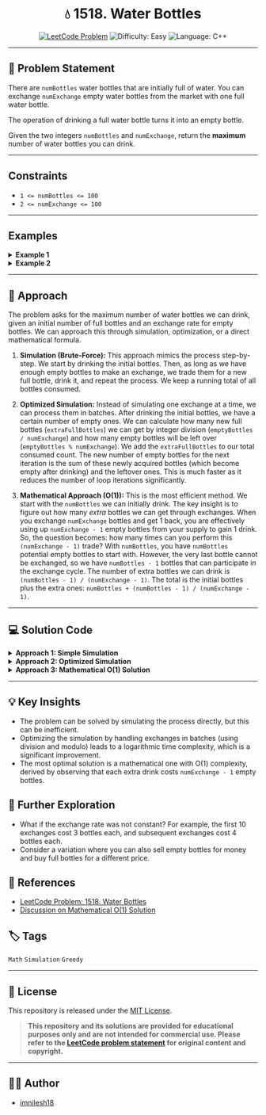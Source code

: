 <div align="center">

# **💧 1518. Water Bottles**

<a href="https://leetcode.com/problems/water-bottles/description/"><img src="https://img.shields.io/badge/LeetCode-Problem-blue?style=for-the-badge&logo=leetcode" alt="LeetCode Problem"></a>
<img src="https://img.shields.io/badge/Difficulty-Easy-green?style=for-the-badge" alt="Difficulty: Easy">
<img src="https://img.shields.io/badge/Language-C++-orange?style=for-the-badge&logo=c%2b%2b" alt="Language: C++">

</div>

---

## 📝 Problem Statement

There are `numBottles` water bottles that are initially full of water. You can exchange `numExchange` empty water bottles from the market with one full water bottle.

The operation of drinking a full water bottle turns it into an empty bottle.

Given the two integers `numBottles` and `numExchange`, return the **maximum** number of water bottles you can drink.

---

## Constraints

- `1 <= numBottles <= 100`
- `2 <= numExchange <= 100`

---

## Examples

<details>
<summary><strong>Example 1</strong></summary>

| Input                               | Output | Explanation                                                                                                                                                                                                                                                                               |
| ----------------------------------- | ------ | ----------------------------------------------------------------------------------------------------------------------------------------------------------------------------------------------------------------------------------------------------------------------------------------- |
| `numBottles = 9`, `numExchange = 3` | `13`   | You can exchange 3 empty bottles to get 1 full water bottle. <br> **Total bottles drank:** <br> - Drink the initial 9 bottles. (9 empty) <br> - Exchange 9 empty for 3 full. Drink them. (3 empty) <br> - Exchange 3 empty for 1 full. Drink it. (1 empty) <br> **Total: 9 + 3 + 1 = 13** |

</details>

<details>
<summary><strong>Example 2</strong></summary>

| Input                                | Output | Explanation                                                                                                                                                                                                                                                                                                                                 |
| ------------------------------------ | ------ | ------------------------------------------------------------------------------------------------------------------------------------------------------------------------------------------------------------------------------------------------------------------------------------------------------------------------------------------- |
| `numBottles = 15`, `numExchange = 4` | `19`   | You can exchange 4 empty bottles to get 1 full water bottle. <br> **Total bottles drank:** <br> - Drink the initial 15 bottles. (15 empty) <br> - Exchange 12 empty for 3 full. Drink them. (3 empty + 3 leftover = 6 empty) <br> - Exchange 4 empty for 1 full. Drink it. (1 empty + 2 leftover = 3 empty) <br> **Total: 15 + 3 + 1 = 19** |

</details>

---

## 🧠 Approach

The problem asks for the maximum number of water bottles we can drink, given an initial number of full bottles and an exchange rate for empty bottles. We can approach this through simulation, optimization, or a direct mathematical formula.

1.  **Simulation (Brute-Force):**
    This approach mimics the process step-by-step. We start by drinking the initial bottles. Then, as long as we have enough empty bottles to make an exchange, we trade them for a new full bottle, drink it, and repeat the process. We keep a running total of all bottles consumed.

2.  **Optimized Simulation:**
    Instead of simulating one exchange at a time, we can process them in batches. After drinking the initial bottles, we have a certain number of empty ones. We can calculate how many new full bottles (`extraFullBottles`) we can get by integer division (`emptyBottles / numExchange`) and how many empty bottles will be left over (`emptyBottles % numExchange`). We add the `extraFullBottles` to our total consumed count. The new number of empty bottles for the next iteration is the sum of these newly acquired bottles (which become empty after drinking) and the leftover ones. This is much faster as it reduces the number of loop iterations significantly.

3.  **Mathematical Approach (O(1)):**
    This is the most efficient method. We start with the `numBottles` we can initially drink. The key insight is to figure out how many _extra_ bottles we can get through exchanges. When you exchange `numExchange` bottles and get 1 back, you are effectively using up `numExchange - 1` empty bottles from your supply to gain 1 drink.
    So, the question becomes: how many times can you perform this `(numExchange - 1)` trade?
    With `numBottles`, you have `numBottles` potential empty bottles to start with. However, the very last bottle cannot be exchanged, so we have `numBottles - 1` bottles that can participate in the exchange cycle.
    The number of extra bottles we can drink is `(numBottles - 1) / (numExchange - 1)`.
    The total is the initial bottles plus the extra ones: `numBottles + (numBottles - 1) / (numExchange - 1)`.

---

## 💻 Solution Code

<details>
<summary><strong>Approach 1: Simple Simulation</strong></summary>

```cpp
// Intuition: Simulate the process of drinking and exchanging one by one.
// Approach:
// 1. Initialize `consumed` bottles to 0.
// 2. Use a while loop that continues as long as `numBottles` is greater than or equal to `numExchange`.
// 3. Inside the loop, "consume" `numExchange` bottles by adding them to `consumed` and subtracting from `numBottles`.
// 4. For each exchange, you get one new full bottle, so increment `numBottles` by 1.
// 5. After the loop, any remaining `numBottles` can also be consumed, so add them to the final result.
// Time Complexity: O(numBottles / numExchange), as we group exchanges.
// Space Complexity: O(1), as we only use a few variables.

class Solution {
public:
    int numWaterBottles(int numBottles, int numExchange) {
        int consumed = 0; // Total bottles consumed so far

        // Loop as long as we can make an exchange
        while(numBottles >= numExchange) {

            // Drink `numExchange` bottles
            consumed   += numExchange;
            // `numExchange` bottles are now empty
            numBottles -= numExchange;

            // Exchange the empty bottles for one full bottle
            numBottles += 1;
        }

        // Return total consumed plus any remaining full bottles
        return consumed + numBottles;
    }
};

/*
*
* Dry Run
* Input: numBottles = 9, numExchange = 3
*
* Initial State:
* consumed = 0
* numBottles = 9
*
* Iteration 1: (9 >= 3 is true)
* consumed = 0 + 3 = 3
* numBottles = 9 - 3 = 6
* numBottles = 6 + 1 = 7
*
* Iteration 2: (7 >= 3 is true)
* consumed = 3 + 3 = 6
* numBottles = 7 - 3 = 4
* numBottles = 4 + 1 = 5
*
* Iteration 3: (5 >= 3 is true)
* consumed = 6 + 3 = 9
* numBottles = 5 - 3 = 2
* numBottles = 2 + 1 = 3
*
* Iteration 4: (3 >= 3 is true)
* consumed = 9 + 3 = 12
* numBottles = 3 - 3 = 0
* numBottles = 0 + 1 = 1
*
* Loop End: (1 >= 3 is false)
*
* Final Return:
* return consumed + numBottles
* return 12 + 1 = 13
*
*/
```

</details>

<details>
<summary><strong>Approach 2: Optimized Simulation</strong></summary>

```cpp
// Intuition: Instead of exchanging one by one, calculate exchanges in batches for better performance.
// Approach:
// 1. Initialize `consumed` to `numBottles`, as we drink all initial bottles.
// 2. Initialize `emptyBottles` to `numBottles`.
// 3. Loop while `emptyBottles` are enough for an exchange.
// 4. Calculate `extraFullBottles` received from the exchange (`emptyBottles / numExchange`).
// 5. Calculate `remain`ing empty bottles (`emptyBottles % numExchange`).
// 6. Add `extraFullBottles` to `consumed`.
// 7. Update `emptyBottles` for the next iteration: they are the sum of the newly drunk bottles (`extraFullBottles`) and the `remain`der.
// Time Complexity: O(log_numExchange(numBottles)), because the number of empty bottles decreases by a factor of roughly `numExchange` in each step.
// Space Complexity: O(1), constant extra space.

class Solution {
public:
    int numWaterBottles(int numBottles, int numExchange) {
        int consumed = numBottles; // Initially, drink all available bottles
        int emptyBottles = numBottles; // These become empty bottles

        // Loop while we have enough empty bottles to exchange
        while(emptyBottles >= numExchange) {
            // Calculate how many new full bottles we can get
            int extraFullBottles = emptyBottles / numExchange;

            // Calculate leftover empty bottles that can't be exchanged yet
            int remain = emptyBottles % numExchange;

            // Add the newly acquired bottles to our consumed count
            consumed += extraFullBottles;

            // For the next round, our empty bottles are the ones we just drank plus leftovers
            emptyBottles = remain + extraFullBottles;
        }

        return consumed; // Return the total
    }
};

/*
*
* Dry Run
* Input: numBottles = 9, numExchange = 3
*
* Initial State:
* consumed = 9
* emptyBottles = 9
*
* Iteration 1: (9 >= 3 is true)
* extraFullBottles = 9 / 3 = 3
* remain = 9 % 3 = 0
* consumed = 9 + 3 = 12
* emptyBottles = 0 + 3 = 3
*
* Iteration 2: (3 >= 3 is true)
* extraFullBottles = 3 / 3 = 1
* remain = 3 % 3 = 0
* consumed = 12 + 1 = 13
* emptyBottles = 0 + 1 = 1
*
* Loop End: (1 >= 3 is false)
*
* Final Return:
* return 13
*
*/
```

</details>

<details>
<summary><strong>Approach 3: Mathematical O(1) Solution</strong></summary>

```cpp
// Intuition: A direct mathematical formula can solve this without looping.
// Approach:
// 1. You start with `numBottles`.
// 2. To get 1 new bottle, you must give `numExchange` empty bottles. This means you have a net loss of `numExchange - 1` empty bottles for each new bottle you drink.
// 3. The maximum number of "exchanges" you can make is limited by this net loss.
// 4. With `numBottles - 1` bottles available for the exchange cycle (the last bottle can't be part of a new exchange), the number of extra bottles is `(numBottles - 1) / (numExchange - 1)`.
// 5. The total is the initial bottles plus these extra bottles.
// Time Complexity: O(1), as it's a direct calculation.
// Space Complexity: O(1), no extra space needed.

class Solution {
public:
    int numWaterBottles(int numBottles, int numExchange) {
        // Initial bottles + extra bottles from exchanges
        return numBottles + (numBottles - 1) / (numExchange - 1);
    }
};

/*
*
* Dry Run
* Input: numBottles = 9, numExchange = 3
*
* Calculation:
* return 9 + (9 - 1) / (3 - 1)
* = 9 + 8 / 2
* = 9 + 4
* = 13
*
* Final Return:
* return 13
*
*/
```

</details>

---

## 💡 Key Insights

- The problem can be solved by simulating the process directly, but this can be inefficient.
- Optimizing the simulation by handling exchanges in batches (using division and modulo) leads to a logarithmic time complexity, which is a significant improvement.
- The most optimal solution is a mathematical one with O(1) complexity, derived by observing that each extra drink costs `numExchange - 1` empty bottles.

## 🚀 Further Exploration

- What if the exchange rate was not constant? For example, the first 10 exchanges cost 3 bottles each, and subsequent exchanges cost 4 bottles each.
- Consider a variation where you can also sell empty bottles for money and buy full bottles for a different price.

## 🔗 References

- [LeetCode Problem: 1518. Water Bottles](https://leetcode.com/problems/water-bottles/description/)
- [Discussion on Mathematical O(1) Solution](<https://leetcode.com/problems/water-bottles/discuss/743126/JavaC%2B%2BPython-O(1)>)

## 🏷️ Tags

`Math` `Simulation` `Greedy`

---

## 📄 License

This repository is released under the [MIT License](./LICENSE).

> **This repository and its solutions are provided for educational purposes only and are not intended for commercial use. Please refer to the [LeetCode problem statement](https://leetcode.com/problems/water-bottles/description/) for original content and copyright.**

---

## 👨‍💻 Author

- [imnilesh18](https://github.com/imnilesh18)
